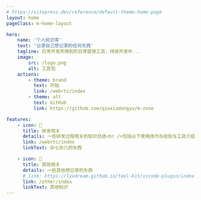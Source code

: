 ```yaml
---
# https://vitepress.dev/reference/default-theme-home-page
layout: home
pageClass: m-home-layout

hero:
    name: '个人知识库'
    text: '记录自己想记录的任何东西'
    tagline: 日常开发所用到的日常提效工具，持续开发中...
    image:
        src: /logo.png
        alt: 工具包
    actions:
        - theme: brand
          text: 开始
          link: /webrtc/index
        - theme: alt
          text: GitHub
          link: https://github.com/qiuxiadongyu/m-zone

features:
    - icon: 📖
      title: 研发相关
      details: 一些研发过程相关的知识总结<br />包括以下使用技巧与经验与工具介绍
      link: /webrtc/index
      linkText: 杂七杂八的东西

    - icon: 🧰
      title: 其他相关
      details: 一些其他想记录的东西
      # link: https://lyxdream.github.io/tool-kit/vscode-plugin/index
      link: /other/index
      linkText: 其他知识
---
```


